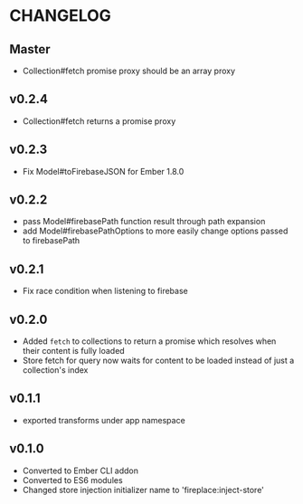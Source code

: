 # CHANGELOG

## Master

* Collection#fetch promise proxy should be an array proxy

## v0.2.4

* Collection#fetch returns a promise proxy

## v0.2.3

* Fix Model#toFirebaseJSON for Ember 1.8.0

## v0.2.2

* pass Model#firebasePath function result through path expansion
* add Model#firebasePathOptions to more easily change options passed to firebasePath

## v0.2.1

* Fix race condition when listening to firebase

## v0.2.0

* Added `fetch` to collections to return a promise which resolves when their content is fully loaded
* Store fetch for query now waits for content to be loaded instead of just a collection's index

## v0.1.1

* exported transforms under app namespace

## v0.1.0

* Converted to Ember CLI addon
* Converted to ES6 modules
* Changed store injection initializer name to 'fireplace:inject-store'